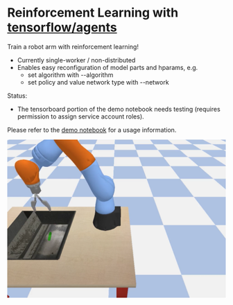 # Reinforcement Learning with [tensorflow/agents](https://github.com/tensorflow/agents)

Train a robot arm with reinforcement learning!

* Currently single-worker / non-distributed
* Enables easy reconfiguration of model parts and hparams, e.g.
  * set algorithm with --algorithm
  * set policy and value network type with --network

Status:
* The tensorboard portion of the demo notebook needs testing (requires permission to assign service account roles).

Please refer to the [demo notebook](demo.ipynb) for a usage information.

[![](render_preview.png)](render.mp4)
